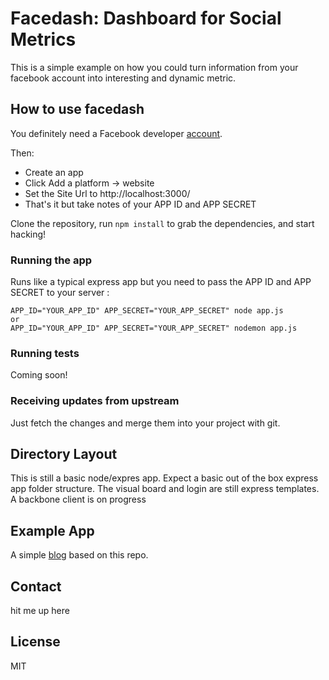 # Facedash: Dashboard for Social Metrics

This is a simple example on how you could turn information from your facebook account into interesting and dynamic metric.

## How to use facedash

You definitely need a Facebook developer [account](https://developers.facebook.com/).

Then:
- Create an app
- Click Add a platform -> website
- Set the Site Url to http://localhost:3000/
- That's it but take notes of your APP ID and APP SECRET

Clone the repository, run `npm install` to grab the dependencies, and start hacking!

### Running the app

Runs like a typical express app but you need to pass the APP ID and APP SECRET to your server :

    APP_ID="YOUR_APP_ID" APP_SECRET="YOUR_APP_SECRET" node app.js
    or 
    APP_ID="YOUR_APP_ID" APP_SECRET="YOUR_APP_SECRET" nodemon app.js

### Running tests

Coming soon!

### Receiving updates from upstream

Just fetch the changes and merge them into your project with git.

## Directory Layout
This is still a basic node/expres app. Expect a basic out of the box express app folder structure.
The visual board and login are still express templates.
A backbone client is on progress

## Example App

A simple [blog](http://facedash.azurewebsites.net) based on this repo.


## Contact

hit me up here

## License
MIT
